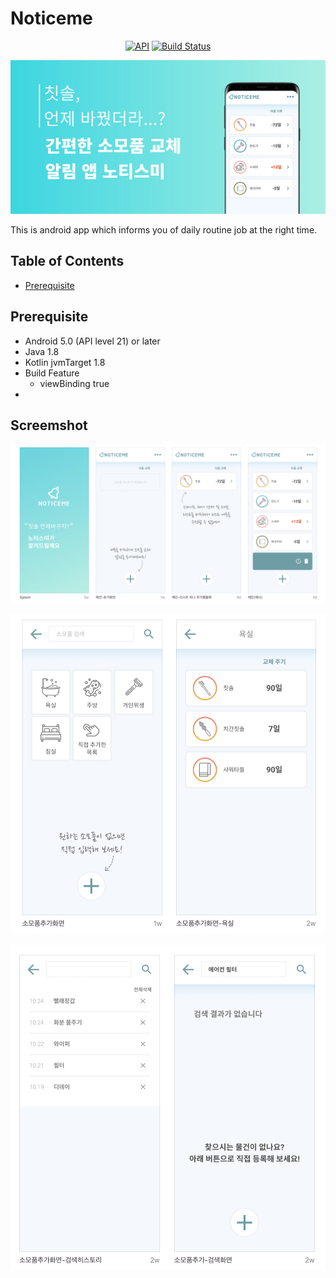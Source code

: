 # Noticeme
<p align="center">
<a href="https://android-arsenal.com/api?level=21"><img alt="API" src="https://img.shields.io/badge/API-21%2B-brightgreen.svg?style=flat"/></a>
 <a href="https://github.com/bentleypark/noticeme/actions"><img alt="Build Status" src="https://github.com/bentleypark/noticeme/workflows/Android%20CI/badge.svg"/></a>
</p>
<p align="center">
<img src="/images/notieme_main_image.png"/>
</p>

This is android app which informs you of daily routine job at the right time.

## Table of Contents
- [Prerequisite](#prerequisite)

## Prerequisite

- Android 5.0 (API level 21) or later
- Java 1.8
- Kotlin jvmTarget 1.8
- Build Feature
    - viewBinding true
-

## Screemshot

![screenshot01](images/screenshot01.png)

![screenshot02](images/screenshot02.png)

![screenshot03](images/screenshot03.png)